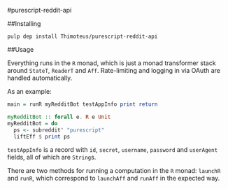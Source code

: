 #purescript-reddit-api

##Installing

`pulp dep install Thimoteus/purescript-reddit-api`

##Usage

Everything runs in the `R` monad, which is just a monad transformer stack around
`StateT`, `ReaderT` and `Aff`. Rate-limiting and logging in via OAuth are
handled automatically.

As an example:

```purescript
main = runR myRedditBot testAppInfo print return

myRedditBot :: forall e. R e Unit
myRedditBot = do
  ps <- subreddit' "purescript"
  liftEff $ print ps
```

`testAppInfo` is a record with `id`, `secret`, `username`, `password` and
`userAgent` fields, all of which are `String`s.

There are two methods for running a computation in the `R` monad: `launchR` and
`runR`, which correspond to `launchAff` and `runAff` in the expected way.
